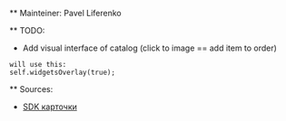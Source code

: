 **
Mainteiner: Pavel Liferenko

** TODO:

- Add visual interface of catalog (click to image == add item to order)
```
will use this:
self.widgetsOverlay(true);
```


** Sources:

- [SDK карточки](https://www.amocrm.ru/developers/content/integrations/sdk_card)
